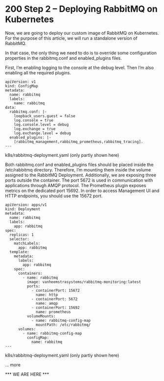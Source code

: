 # 200 Step 2 – Deploying RabbitMQ on Kubernetes

Now, we are going to deploy our custom image of RabbitMQ on Kubernetes. For the purpose of this article, we will run a standalone version of RabbitMQ. 

In that case, the only thing we need to do is to override some configuration properties in the rabbitmq.conf and enabled_plugins files. 

First, I’m enabling logging to the console at the debug level. Then I’m also enabling all the required plugins.

```
apiVersion: v1
kind: ConfigMap
metadata:
  name: rabbitmq
  labels:
    name: rabbitmq
data:
  rabbitmq.conf: |-
    loopback_users.guest = false
    log.console = true
    log.console.level = debug
    log.exchange = true
    log.exchange.level = debug
  enabled_plugins: |-
    [rabbitmq_management,rabbitmq_prometheus,rabbitmq_tracing].
---
```
k8s/rabbitmq-deployment.yaml (only partly shown here)

Both rabbitmq.conf and enabled_plugins files should be placed inside the /etc/rabbitmq directory. Therefore, I’m mounting them inside the volume assigned to the RabbitMQ Deployment. Additionally, we are exposing three ports outside the container. The port 5672 is used in communication with applications through AMQP protocol. The Prometheus plugin exposes metrics on the dedicated port 15692. In order to access Management UI and HTTP endpoints, you should use the 15672 port.

```
apiVersion: apps/v1
kind: Deployment
metadata:
  name: rabbitmq
  labels:
    app: rabbitmq
spec:
  replicas: 1
  selector:
    matchLabels:
      app: rabbitmq
  template:
    metadata:
      labels:
        app: rabbitmq
    spec:
      containers:
        - name: rabbitmq
          image: vanheemstrasystems/rabbitmq-monitoring:latest
          ports:
            - containerPort: 15672
              name: http
            - containerPort: 5672
              name: amqp
            - containerPort: 15692
              name: prometheus
          volumeMounts:
            - name: rabbitmq-config-map
              mountPath: /etc/rabbitmq/
      volumes:
        - name: rabbitmq-config-map
          configMap:
            name: rabbitmq
---
```
k8s/rabbitmq-deployment.yaml (only partly shown here)

... more

*** WE ARE HERE ***
